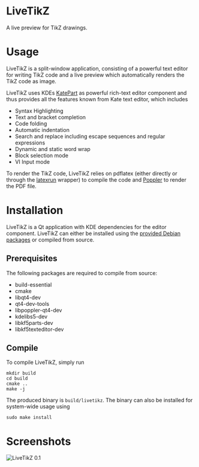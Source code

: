 # LiveTikZ
A live preview for TikZ drawings.

# Usage

LiveTikZ is a split-window application, consisting of a powerful text editor for writing TikZ code and a live preview which automatically renders the TikZ code as image. 

LiveTikZ uses KDEs [KatePart](https://kate-editor.org/about-katepart/) as powerful rich-text editor component and thus provides all the features known from Kate text editor, which includes

* Syntax Highlighting
* Text and bracket completion
* Code folding
* Automatic indentation
* Search and replace including escape sequences and regular expressions
* Dynamic and static word wrap
* Block selection mode
* VI Input mode

To render the TikZ code, LiveTikZ relies on pdflatex (either directly or through the [latexrun](https://github.com/aclements/latexrun) wrapper) to compile the code and [Poppler](https://github.com/danigm/poppler) to render the PDF file. 

# Installation

LiveTikZ is a Qt application with KDE dependencies for the editor component. LiveTikZ can either be installed using the [provided Debian packages](https://github.com/misc0110/LiveTikZ/tree/master/dist) or compiled from source. 

## Prerequisites

The following packages are required to compile from source:

* build-essential
* cmake
* libqt4-dev
* qt4-dev-tools
* libpoppler-qt4-dev
* kdelibs5-dev
* libkf5parts-dev
* libkf5texteditor-dev

## Compile

To compile LiveTikZ, simply run

```
mkdir build
cd build
cmake ..
make -j
```

The produced binary is `build/livetikz`.
The binary can also be installed for system-wide usage using 
```
sudo make install
```

# Screenshots

![LiveTikZ 0.1](https://raw.github.com/misc0110/LiveTikZ/master/screenshots/livetikz_0.1.png)
